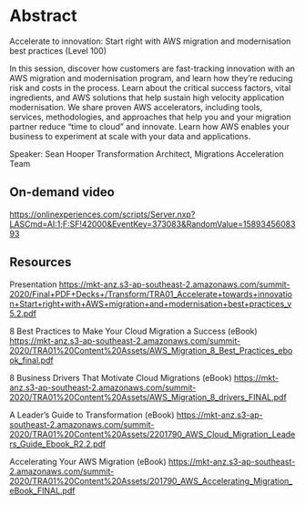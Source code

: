 # Abstract

Accelerate to innovation: Start right with AWS migration and modernisation best practices (Level 100)

In this session, discover how customers are fast-tracking innovation with an AWS migration and modernisation program, and learn how they’re reducing risk and costs in the process. Learn about the critical success factors, vital ingredients, and AWS solutions that help sustain high velocity application modernisation. We share proven AWS accelerators, including tools, services, methodologies, and approaches that help you and your migration partner reduce “time to cloud” and innovate. Learn how AWS enables your business to experiment at scale with your data and applications.

Speaker: Sean Hooper
Transformation Architect, Migrations Acceleration Team

## On-demand video

<https://onlinexperiences.com/scripts/Server.nxp?LASCmd=AI:1;F:SF!42000&EventKey=373083&RandomValue=1589345608393>

## Resources

Presentation
<https://mkt-anz.s3-ap-southeast-2.amazonaws.com/summit-2020/Final+PDF+Decks+/Transform/TRA01_Accelerate+towards+innovation+Start+right+with+AWS+migration+and+modernisation+best+practices_v5.2.pdf>

8 Best Practices to Make Your Cloud Migration a Success (eBook)
<https://mkt-anz.s3-ap-southeast-2.amazonaws.com/summit-2020/TRA01%20Content%20Assets/AWS_Migration_8_Best_Practices_ebook_final.pdf>

8 Business Drivers That Motivate Cloud Migrations (eBook)
<https://mkt-anz.s3-ap-southeast-2.amazonaws.com/summit-2020/TRA01%20Content%20Assets/AWS_Migration_8_drivers_FINAL.pdf>

A Leader’s Guide to Transformation (eBook)
<https://mkt-anz.s3-ap-southeast-2.amazonaws.com/summit-2020/TRA01%20Content%20Assets/2201790_AWS_Cloud_Migration_Leaders_Guide_Ebook_R2.2.pdf>

Accelerating Your AWS Migration (eBook)
<https://mkt-anz.s3-ap-southeast-2.amazonaws.com/summit-2020/TRA01%20Content%20Assets/201790_AWS_Accelerating_Migration_eBook_FINAL.pdf>
